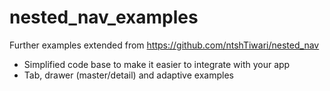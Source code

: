 # nested_nav_examples
Further examples extended from https://github.com/ntshTiwari/nested_nav
- Simplified code base to make it easier to integrate with your app
- Tab, drawer (master/detail) and adaptive examples
